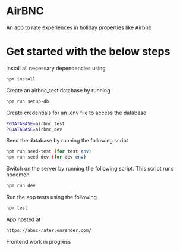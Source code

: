 # AirBNC

An app to rate experiences in holiday properties like Airbnb

# Get started with the below steps

Install all necessary dependencies using

```sh
npm install
```

Create an airbnc_test database by running

```sh
npm run setup-db
```

Create credentials for an .env file to access the database

```sh
PGDATABASE=airbnc_test
PGDATABASE=airbnc_dev
```

Seed the database by running the following script

```sh
npm run seed-test (for test env)
npm run seed-dev (for dev env)
```

Switch on the server by running the following script. This script runs nodemon

```sh
npm run dev
```

Run the app tests using the following

```sh
npm test
```

App hosted at

```sh
https://abnc-rater.onrender.com/

```

Frontend work in progress
